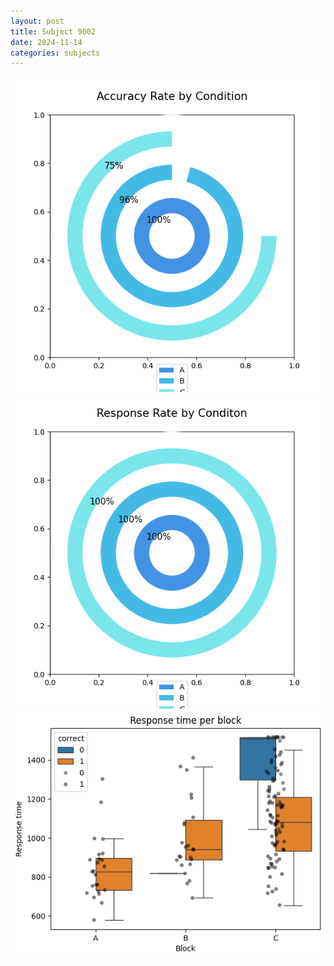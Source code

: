 ```yaml
---
layout: post
title: Subject 9002
date: 2024-11-14
categories: subjects
---
```


![](data/9002/run-6/9002_accuracy_rate.png)
![](data/9002/run-6/9002_response_rate.png)
![](data/9002/run-6/9002_rt.png)
